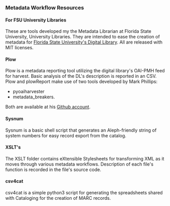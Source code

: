 ### Metadata Workflow Resources
#### For FSU University Libraries
These are tools developed my the Metadata Librarian at Florida State University, University Libraries. They are intended to ease the creation of metadata for [Florida State University's Digital Library](http://fsu.digital.flvc.org). All are released with MIT licenses.

#### Plow
Plow is a metadata reporting tool utilizing the digital library's OAI-PMH feed for harvest. Basic analysis of the DL's description is reported in an CSV.
Plow and plowReport make use of two tools developed by Mark Phillips:
* pyoaiharvester
* metadata_breakers.

Both are available at his [Github account](https://guthub.com/vphill).

#### Sysnum
Sysnum is a basic shell script that generates an Aleph-friendly string of system numbers for easy record export from the catalog.

#### XSLT's
The XSLT folder contains eXtensible Stylesheets for transforming XML as it moves through various metadata workflows. Description of each file's function is recorded in the file's source code.

#### csv4cat
csv4cat is a simple python3 script for generating the spreadsheets shared with Cataloging for the creation of MARC records.